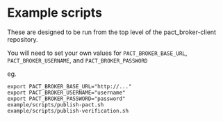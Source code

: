 # Example scripts

These are designed to be run from the top level of the pact_broker-client repository.

You will need to set your own values for `PACT_BROKER_BASE_URL`, `PACT_BROKER_USERNAME`, and `PACT_BROKER_PASSWORD`

eg.

    export PACT_BROKER_BASE_URL="http://..."
    export PACT_BROKER_USERNAME="username"
    export PACT_BROKER_PASSWORD="password"
    example/scripts/publish-pact.sh
    example/scripts/publish-verification.sh
